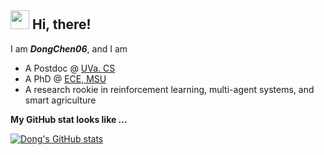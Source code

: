 ## <img src="https://emojis.slackmojis.com/emojis/images/1531849430/4246/blob-sunglasses.gif?1531849430" width="30"/> Hi, there! 

I am ***DongChen06***, and I am
+ A Postdoc @ [UVa. CS](https://engineering.virginia.edu/departments/computer-science)
+ A PhD @ [ECE, MSU](https://ece.msu.edu/)
+  A research rookie in reinforcement learning, multi-agent systems, and smart agriculture

**My GitHub stat looks like ...**

[![Dong's GitHub stats](https://github-readme-stats.vercel.app/api?username=DongChen06)](https://github.com/DongChen06/github-readme-stats)

</td>
</tr>
</table>

